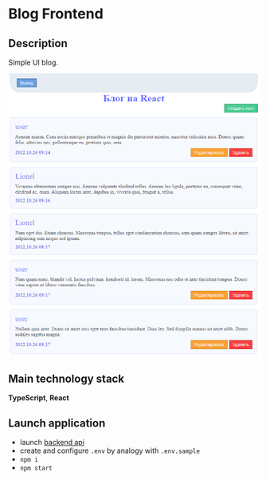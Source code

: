# Blog Frontend

## Description
Simple UI blog.

![screenshot of blog](https://github.com/Elaboro/Blog-Frontend/raw/master/docs/blog.png)

## Main technology stack
**TypeScript**, **React**

## Launch application
- launch [backend api](https://github.com/Elaboro/Blog-Backend)
- create and configure `.env` by analogy with `.env.sample`
- `npm i`
- `npm start`
